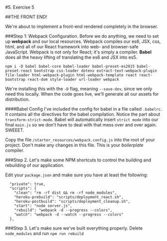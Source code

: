 #5. Exercise 5 

##THE FRONT END!

We're about to implement a front-end rendered completely in the browser.

###Step 1: Webpack Configuration.
Before we do anything, we need to set up **webpack** and our local resources. Webpack compiles our es6, JSX, css, html, and all of our React framework into web- and browser-safe JavaScript. Webpack is not only for React; it's simply a compiler. **Babel** does all the heavy lifting of translating the es6 and JSX into es5.

``` 
npm i -D babel babel-core babel-loader babel-preset-es2015 babel-preset-react bootstrap css-loader dotenv extract-text-webpack-plugin file-loader html-webpack-plugin html-webpack-template react react-bootstrap react-dom style-loader url-loader webpack 
```
We're installing this with the `-D` flag, meaning `--save-dev`, since we only need this locally. When the code goes live, we'll generate all our assets for distribution.

####Babel Config
I've included the config for babel in a file called `.babelrc`. It contains all the directives for the babel compilation. Notice the part about `transform-strict-mode`. Babel will automatically insert `strict mode` into our final `main.js` so we don't have to deal with that mess over and over again. SWEEET.

Copy the file `/starter_resources/webpack.config.js` into the root of your project. Don't make any changes in this file. This is your _boilerplate_ compiler. 


###Step 2. Let's make some NPM shortcuts to control the building and rebuilding of our application.

Edit your `package.json` and make sure you have at least the following:
```
  "private": true,
  "scripts": {
    "clean": "rm -rf dist && rm -rf node_modules",
    "heroku-prebuild": "scripts/deployment_react.sh",
    "heroku-postbuild": "scripts/deployment_cleanup.sh",
    "start": "node server.js",
    "rebuild": "webpack -d --progress --colors",
    "watch": "webpack -d --watch --progress --colors"
  },
```

###Step 3. Let's make sure we've built everything properly.
Delete `node_modules` and run `npm run rebuild`
